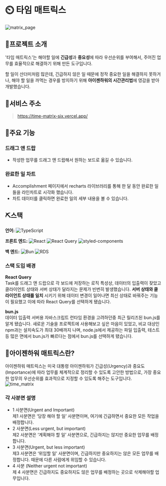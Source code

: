 # ⏲️ 타임 매트릭스
![matrix_page](https://github.com/juhongahn/time-matrix/assets/94699082/a26231d8-0f20-4795-89ce-67f281053f9f)  

## 🌟프로젝트 소개
'타임 매트릭스'는 해야할 일에 **긴급성**과 **중요성**에 따라 우선순위를 부여해서, 주어진 업무를 효율적으로 해결하기 위해 만든 도구입니다.  
  
할 일이 산더미처럼 많은데, 긴급하지 않은 일 때문에 정작 중요한 일을 해결하지 못하거나, 해야 할 일을 까먹는 경우를 방지하기 위해 **아이젠하워의 시간관리법**에 영감을 받아 개발했습니다.  

## 🔗서비스 주소
>https://time-matrix-six.vercel.app/  

## 🌟주요 기능
### 드래그 앤 드랍
- 작성한 업무를 드래그 앤 드랍해서 원하는 보드로 옮길 수 있습니다.
  
### 완료한 일 차트
- Accomplishment 페이지에서 recharts 라이브러리를 통해 한 달 동안 완료한 일들을 라인차트로 시각화 했습니다.
- 차트 데이터를 클릭하면 완료한 일의 세부 내용을 볼 수 있습니다.

## ⛏️스택
**언어:** ![TypeScript](https://img.shields.io/badge/TypeScript-3178C6?style=flat-square&logo=typescript&logoColor=white)   
  
**프론트 엔드:** ![React](https://img.shields.io/badge/React-61DAFB?style=flat-square&logo=react&logoColor=white) ![React Query](https://img.shields.io/badge/React_Query-FF4154?style=flat-square&logo=reactquery&logoColor=white)
![styled-components](https://img.shields.io/badge/styled_components-DB7093?style=flat-square&logo=styled-components&logoColor=white)

**백 엔드:** ![Bun](https://img.shields.io/badge/Bun-000000?style=flat-square&logo=bun&logoColor=white) ![RDS](https://img.shields.io/badge/AWS_RDS-527FFF?style=flat-square&logo=amazonrds&logoColor=white)

### 스택 도입 배경

**React Query**  
Task를 드래그 앤 드랍으로 각 보드에 저장하는 로직 특성상, 데이터의 입출력이 잦았고 클라이언트 상태와 서버 상태가 달라지는 문제가 빈번히 발생했습니다. **서버 상태와 클라이언트 상태를 일치** 시키기 위해 데이터 변경이 일어나면 최신 상태로 바꿔주는 기능이 필요했고 이에 따라 React Query를 선택하게 됐습니다.
  
**bun.js**  
데이터 입출력 서버용 자바스크립트 런타임 환경을 고려하던중 최근 릴리즈된 bun.js를 알게 됐습니다. 새로운 기술을 프로젝트에 사용해보고 싶은 마음이 있었고, 비교 대상인 npm과는 설치속도가 최대 30배까지 나며,  node.js에서 제공하는 파일 입출력, 테스트 등 많은 면에서 bun.js가 빠르다는 점에서 bun.js를 선택하게 됐습니다. 

## 🌟아이젠하워 매트릭스란?
아이젠하워 매트릭스는 미국 대통령 아이젠하워가 긴급성(Urgency)과 중요도(Importance)에 따라 업무를 체계적으로 정리할 수 있도록 고안한 방법으로, 가장 중요한 업무의 우선순위를 효과적으로 지정할 수 있도록 해주는 도구입니다.
![time_matrix](https://github.com/juhongahn/time-matrix/assets/94699082/5f3458c1-4fc2-4082-a822-208779d2eb37)
### 각 사분면 설명
- 1 사분면(Urgent and Important)  
제1 사분면은 ‘당장 해야 할 일’ 사분면이며, 여기에 긴급하면서 중요한 모든 작업을 배정합니다.
- 2 사분면(Less urgent, but important)  
제2 사분면은 ‘계획해야 할 일’ 사분면으로, 긴급하지는 않지만 중요한 업무를 배정합니다.
- 3 사분면(Urgent, but less important)  
제3 사분면은 ‘위임할 일’ 사분면이며, 긴급하지만 중요하지는 않은 모든 업무를 배정합니다. 때문에 다른 사람에게 위임할 수 있습니다.
- 4 사분 (Neither urgent not important)  
제 4 사분면은 긴급하지도 중요하지도 않은 업무를 배정하는 곳으로 삭제해야할 업무입니다.



